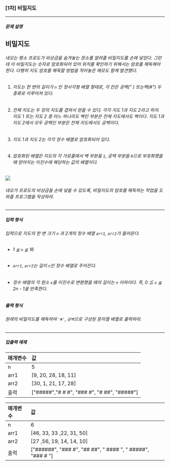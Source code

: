 ### [1차] 비밀지도

***

##### 문제 설명
## 비밀지도

###### 네오는 평소 프로도가 비상금을 숨겨놓는 장소를 알려줄 비밀지도를 손에 넣었다. 그런데 이 비밀지도는 숫자로 암호화되어 있어 위치를 확인하기 위해서는 암호를 해독해야 한다. 다행히 지도 암호를 해독할 방법을 적어놓은 메모도 함께 발견했다.

1. ###### 지도는 한 변의 길이가 `n` 인 정사각형 배열 형태로, 각 칸은 공백(" ) 또는벽(#") 두 종류로 이루어져 있다.
2. ###### 전체 지도는 두 장의 지도를 겹쳐서 얻을 수 있다. 각각 지도 1과 지도 2라고 하자. 지도 1 또는 지도 2 중 어느 하나라도 벽인 부분은 전체 지도에서도 벽이다. 지도 1과 지도 2에서 모두 공백인 부분은 전체 지도에서도 공백이다.
3. ###### 지도 1과 지도 2는 각각 정수 배열로 암호화되어 있다.
4. ###### 암호화된 배열은 지도의 각 가로줄에서 벽 부분을 `1`, 공백 부분을 `0`으로 부호화했을 때 얻어지는 이진수에 해당하는 값의 배열이다.
<img src = "http://t1.kakaocdn.net/welcome2018/secret8.png">

###### 네오가 프로도의 비상금을 손에 넣을 수 있도록, 비밀지도의 암호를 해독하는 작업을 도와줄 프로그램을 작성하라.

***

##### 입력 형식
###### 입력으로 지도의 한 변 크기 `n` 과 2개의 정수 배열 `arr1`, `arr2`가 들어온다.

* ###### 1 ≦ `n` ≦ 16
* ###### `arr1`, `arr2`는 길이 `n`인 정수 배열로 주어진다.
* ###### 정수 배열의 각 원소 `x`를 이진수로 변환했을 때의 길이는 `n` 이하이다. 즉, 0 ≦ `x` ≦ 2n - 1을 만족한다.

##### 출력 형식
###### 원래의 비밀지도를 해독하여 `'#'`, `공백`으로 구성된 문자열 배열로 출력하라.

***

##### 입출력 예제
매개변수|	값                                        |
|:--   |:--
n	     |5                                          |
arr1	 |[9, 20, 28, 18, 11]                        |
arr2	 |[30, 1, 21, 17, 28]                        |
출력	 |["#####","# # #", "### #", "# ##", "#####"]|

매개변수	|값                                                        |
|:--     |:--
n	       |6                                                         |
arr1	   |[46, 33, 33 ,22, 31, 50]                                  |
arr2	   |[27 ,56, 19, 14, 14, 10]                                  |
출력	   |["######", "### #", "## ##", " #### ", " #####", "### # "]|
